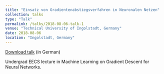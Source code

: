 ```yaml
---
title: "Einsatz von Gradientenabstiegsverfahren in Neuronalen Netzen"
collection: talks
type: "Talk"
permalink: /talks/2018-08-06-talk-1
venue: "Technical University of Ingolstadt, Germany"
date: 2018-08-06
location: "Ingolstadt, Germany"
---
```


[Download talk](https://github.com/caxenie/cristianaxenie.github.io/raw/master/files/CristianAxenie_Talk_THI_ANN_2018.pdf) (in German)

Undergrad EECS lecture in Machine Learning on Gradient Descent for Neural Networks. 
